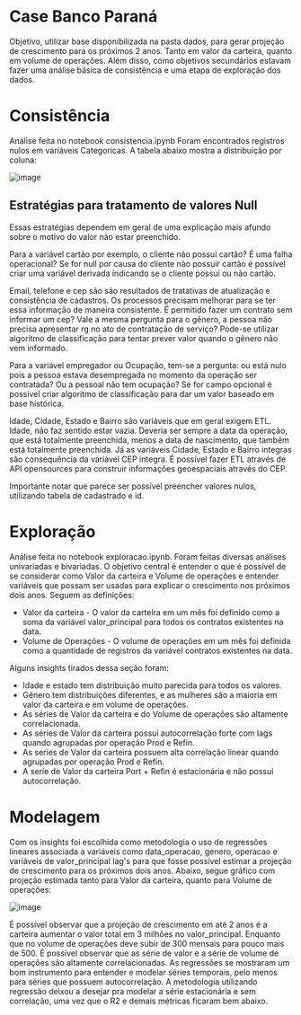 # Case Banco Paraná
Objetivo, utilizar base disponibilizada na pasta dados, para gerar projeção de crescimento para os próximos 2 anos. Tanto em valor da carteira, quanto em volume de operações. Além disso, como objetivos secundários estavam fazer uma análise básica de consistência e uma etapa de exploração dos dados.

# Consistência
Análise feita no notebook consistencia.ipynb
Foram encontrados registros nulos em variáveis Categoricas. A tabela abaixo mostra a distribuição por coluna: 

![image](https://github.com/felpcoder/case_bp/assets/74699523/3acfcf22-43c9-41d7-893d-4f4f207ef077)

## Estratégias para tratamento de valores Null
Essas estratégias dependem em geral de uma explicação mais afundo sobre o motivo do valor não estar preenchido.

Para a variável cartão por exemplo, o cliente não possui cartão? É uma falha operacional? Se for null por causa do cliente não possuir cartão é possível criar uma variável derivada indicando se o cliente possui ou não cartão.

Email, telefone e cep são são resultados de tratativas de atualização e consistência de cadastros. Os processos precisam melhorar para se ter essa informação de maneira consistente. É permitido fazer um contrato sem informar um cep? Vale a mesma pergunta para o gênero, a pessoa não precisa apresentar rg no ato de contratação de serviço? Pode-se utilizar algoritmo de classificação para tentar prever valor quando o gênero não vem informado.

Para a variável empregador ou Ocupação, tem-se a pergunta: ou está nulo pois a pessoa estava desempregada no momento da operação ser contratada? Ou a pessoal não tem ocupação? Se for campo opcional é possível criar algoritmo de classificação para dar um valor baseado em base histórica.

Idade, Cidade, Estado e Bairro são variáveis que em geral exigem ETL. Idade, não faz sentido estar vazia. Deveria ser sempre a data da operação, que está totalmente preenchida, menos a data de nascimento, que também está totalmente preenchida. Já as variáveis Cidade, Estado e Bairro integras são consequência da variável CEP integra. É possível fazer ETL através de API opensources para construir informações geoespaciais através do CEP.

Importante notar que parece ser possível preencher valores nulos, utilizando tabela de cadastrado e id.

# Exploração
Análise feita no notebook exploracao.ipynb. Foram feitas diversas análises univariadas e bivariadas. O objetivo central é entender o que é possível de se considerar como Valor da carteira e Volume de operações e entender variáveis que possam ser usadas para explicar o crescimento nos próximos dois anos.
Seguem as definições:
* Valor da carteira - O valor da carteira em um mês foi definido como a soma da variável valor_principal para todos os contratos existentes na data.
* Volume de Operações - O volume de operações em um mês foi definida como a quantidade de registros da variável contratos existentes na data.
  
Alguns insights tirados dessa seção foram:
* Idade e estado tem distribuição muito parecida para todos os valores.
* Gênero tem distribuições diferentes, e as mulheres são a maioria em valor da carteira e em volume de operações.
* As séries de Valor da carteira e do Volume de operações são altamente correlacionada.
* As séries de Valor da carteira possuí autocorrelação forte com lags quando agrupadas por operação Prod e Refin.
* As series de Valor da carteira possuem alta correlação linear quando agrupadas por operação Prod e Refin.
* A seríe de Valor da carteira Port + Refin é estacionária e não possui autocorrelação.
  
# Modelagem
Com os insights foi escolhida como metodologia o uso de regressões lineares associada a variáveis como data_operacao, genero, operacao e variáveis de valor_principal lag's para que fosse possível estimar a projeção de crescimento para os próximos dois anos. Abaixo, segue gráfico com projeção estimada tanto para Valor da carteira, quanto para Volume de operações:

![image](https://github.com/felpcoder/case_bp/assets/74699523/028513ed-305b-4133-a60b-e4d94955a94c)

É possível observar que a projeção de crescimento em até 2 anos é a carteira aumentar o valor total em 3 milhões no valor_principal. Enquanto que no volume de operações deve subir de 300 mensais para pouco mais de 500. É possível observar que as série de valor e a série de volume de operações são altamente correlacionadas. As regressões se mostraram um bom instrumento para entender e modelar séries temporais, pelo menos para séries que possuem autocorrelação. A metodologia utilizando regressão deixou a desejar pra modelar a série estacionária e sem correlação, uma vez que o R2 e demais métricas ficaram bem abaixo.
